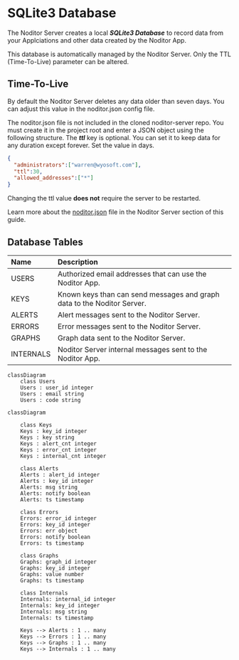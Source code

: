# SQLite3 Database

The Noditor Server creates a local ***SQLite3 Database*** to record data from your Applciations and other data created by the Noditor App.

This database is automatically managed by the Noditor Server. Only the TTL (Time-To-Live) parameter can be altered.

## Time-To-Live

By default the Noditor Server deletes any data older than seven days. You can adjust this value in the noditor.json config file.

The noditor.json file is not included in the cloned noditor-server repo. You must create it in the project root and enter a JSON object using the following structure. The ***ttl*** key is optional. You can set it to keep data for any duration except forever. Set the value in days.

```json
{
  "administrators":["warren@wyosoft.com"],
  "ttl":30,
  "allowed_addresses":["*"]
}
```

Changing the ttl value **does not** require the server to be restarted.

Learn more about the [noditor.json](../server/main.md?id=Configuration) file in the Noditor Server section of this guide.

## Database Tables

| Name        | Description |
| :---        | :--- |
| USERS       | Authorized email addresses that can use the Noditor App. |
| KEYS        | Known keys than can send messages and graph data to the Noditor Server. |
| ALERTS      | Alert messages sent to the Noditor Server. |
| ERRORS      | Error messages sent to the Noditor Server. |
| GRAPHS      | Graph data sent to the Noditor Server. |
| INTERNALS   | Noditor Server internal messages sent to the Noditor App. |

```mermaid
classDiagram
    class Users
    Users : user_id integer
    Users : email string
    Users : code string

```

```mermaid
classDiagram

    class Keys
    Keys : key_id integer
    Keys : key string
    Keys : alert_cnt integer
    Keys : error_cnt integer
    Keys : internal_cnt integer

    class Alerts
    Alerts : alert_id integer
    Alerts : key_id integer
    Alerts: msg string
    Alerts: notify boolean
    Alerts: ts timestamp

    class Errors
    Errors: error_id integer
    Errors: key_id integer
    Errors: err object
    Errors: notify boolean
    Errors: ts timestamp

    class Graphs
    Graphs: graph_id integer
    Graphs: key_id integer
    Graphs: value number
    Graphs: ts timestamp

    class Internals
    Internals: internal_id integer
    Internals: key_id integer
    Internals: msg string
    Internals: ts timestamp

    Keys --> Alerts : 1 .. many
    Keys --> Errors : 1 .. many
    Keys --> Graphs : 1 .. many
    Keys --> Internals : 1 .. many


```

